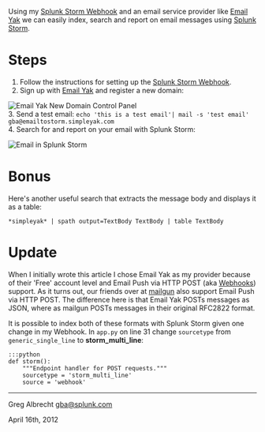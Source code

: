 Using my [Splunk Storm
Webhook](https://github.com/ampledata/splunkstorm-webhook) and an email
service provider like [Email Yak](http://www.emailyak.com/) we can
easily index, search and report on email messages using [Splunk
Storm](https://www.splunkstorm.com).

# Steps

1. Follow the instructions for setting up the [Splunk Storm
   Webhook](https://github.com/ampledata/splunkstorm-webhook).
2. Sign up with [Email Yak](http://www.emailyak.com/) and register a new domain:

  ![Email Yak New Domain Control Panel](http://dl.dropbox.com/u/4036736/Screenshots/g-9w.png)</br>
3. Send a test email: `echo 'this is a test email'| mail -s 'test email' gba@emailtostorm.simpleyak.com`</br>
4. Search for and report on your email with Splunk Storm:

  ![Email in Splunk Storm](http://dl.dropbox.com/u/4036736/Screenshots/48d-.png)

# Bonus
Here's another useful search that extracts the message body and displays it
as a table:

    *simpleyak* | spath output=TextBody TextBody | table TextBody

# Update
When I initially wrote this article I chose Email Yak as my provider
because of their 'Free' account level and Email Push via HTTP POST
(aka [Webhooks](http://webhooks.org/)) support. As it turns out, our friends
over at [mailgun](http://mailgun.net) also support Email Push via HTTP
POST. The difference here is that Email Yak POSTs messages as JSON,
where as mailgun POSTs messages in their original RFC2822 format.

It is possible to index both of these formats with Splunk Storm given one
change in my Webhook. In `app.py` on line 31 change `sourcetype` from
`generic_single_line` to **storm_multi_line**:

    :::python
    def storm():
        """Endpoint handler for POST requests."""
        sourcetype = 'storm_multi_line'
        source = 'webhook'

---
Greg Albrecht <gba@splunk.com>

April 16th, 2012
